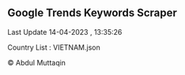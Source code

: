 

## Google Trends Keywords Scraper 
 
Last Update 14-04-2023 , 13:35:26

Country List :
VIETNAM.json



© Abdul Muttaqin 
